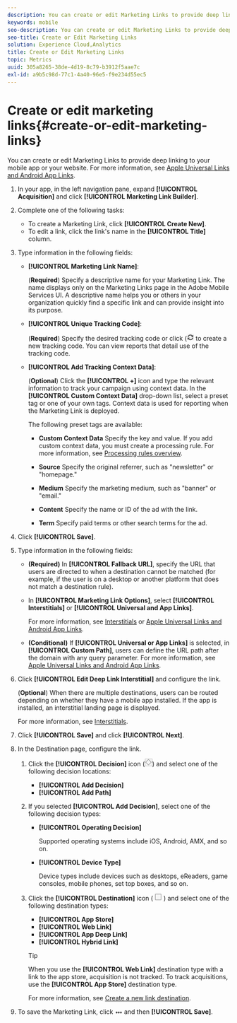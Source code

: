 ```yaml
---
description: You can create or edit Marketing Links to provide deep linking into your mobile app or your website.
keywords: mobile
seo-description: You can create or edit Marketing Links to provide deep linking into your mobile app or your website.
seo-title: Create or Edit Marketing Links
solution: Experience Cloud,Analytics
title: Create or Edit Marketing Links
topic: Metrics
uuid: 305a8265-38de-4d19-8c79-b3912f5aae7c
exl-id: a9b5c98d-77c1-4a40-96e5-f9e234d55ec5
---
```

# Create or edit marketing links{#create-or-edit-marketing-links}

You can create or edit Marketing Links to provide deep linking to your mobile app or your website. For more information, see [Apple Universal Links and Android App Links](/help/using/c-manage-app-settings/c-mob-confg-app/c-universal-app-links.md).

1. In your app, in the left navigation pane, expand **[!UICONTROL Acquisition]** and click **[!UICONTROL Marketing Link Builder]**.
1. Complete one of the following tasks:

    * To create a Marketing Link, click **[!UICONTROL Create New]**.
    * To edit a link, click the link's name in the **[!UICONTROL Title]** column.

1. Type information in the following fields:

    * **[!UICONTROL Marketing Link Name]**:

      (**Required**) Specify a descriptive name for your Marketing Link. The name displays only on the Marketing Links page in the Adobe Mobile Services UI. A descriptive name helps you or others in your organization quickly find a specific link and can provide insight into its purpose.

    * **[!UICONTROL Unique Tracking Code]**:

      (**Required**) Specify the desired tracking code or click (![generate icon](assets/icon_generate.png) to create a new tracking code. You can view reports that detail use of the tracking code.

    * **[!UICONTROL Add Tracking Context Data]**:

      (**Optional**) Click the **[!UICONTROL +]** icon and type the relevant information to track your campaign using context data. In the **[!UICONTROL Custom Context Data]** drop-down list, select a preset tag or one of your own tags. Context data is used for reporting when the Marketing Link is deployed.

      The following preset tags are available:

      * **Custom Context Data**
        Specify the key and value. If you add custom context data, you must create a processing rule. For more information, see [Processing rules overview](https://docs.adobe.com/content/help/en/analytics/admin/admin-tools/processing-rules/processing-rules.html).

      * **Source**
        Specify the original referrer, such as "newsletter" or "homepage."

      * **Medium**
        Specify the marketing medium, such as "banner" or "email."

      * **Content**
        Specify the name or ID of the ad with the link.

      * **Term**
        Specify paid terms or other search terms for the ad.
1. Click **[!UICONTROL Save]**.
1. Type information in the following fields:

    * **(Required)** In **[!UICONTROL Fallback URL]**, specify the URL that users are directed to when a destination cannot be matched (for example, if the user is on a desktop or another platform that does not match a destination rule).
    * In **[!UICONTROL Marketing Link Options]**, select **[!UICONTROL Interstitials]** or **[!UICONTROL Universal and App Links]**.

      For more information, see [Interstitials](/help/using/acquisition-main/c-marketing-links-builder/t-create-edit-adobe-links/t-interstitials.md) or [Apple Universal Links and Android App Links](/help/using/c-manage-app-settings/c-mob-confg-app/c-universal-app-links.md).

    * **(Conditional)** If **[!UICONTROL Universal or App Links]** is selected, in **[!UICONTROL Custom Path]**, users can define the URL path after the domain with any query parameter. For more information, see [Apple Universal Links and Android App Links](/help/using/c-manage-app-settings/c-mob-confg-app/c-universal-app-links.md).

1. Click **[!UICONTROL Edit Deep Link Interstitial]** and configure the link.

   (**Optional**) When there are multiple destinations, users can be routed depending on whether they have a mobile app installed. If the app is installed, an interstitial landing page is displayed.

   For more information, see [Interstitials](/help/using/acquisition-main/c-marketing-links-builder/t-create-edit-adobe-links/t-interstitials.md). 

1. Click **[!UICONTROL Save]** and click **[!UICONTROL Next]**.
1. In the Destination page, configure the link.

   1. Click the **[!UICONTROL Decision]** icon (![decision icon](assets/icon_decision.png)) and select one of the following decision locations:

      * **[!UICONTROL Add Decision]**
      * **[!UICONTROL Add Path]**

   1. If you selected **[!UICONTROL Add Decision]**, select one of the following decision types:

      * **[!UICONTROL Operating Decision]**

        Supported operating systems include iOS, Android, AMX, and so on. 

      * **[!UICONTROL Device Type]**

        Device types include devices such as desktops, eReaders, game consoles, mobile phones, set top boxes, and so on.

   1. Click the **[!UICONTROL Destination]** icon ( ![square icon](assets/icon_square.png) ) and select one of the following destination types:

      * **[!UICONTROL App Store]**
      * **[!UICONTROL Web Link]**
      * **[!UICONTROL App Deep Link]**
      * **[!UICONTROL Hybrid Link]**

      >[!TIP]
      >
      >When you use the **[!UICONTROL Web Link]** destination type with a link to the app store, acquisition is not tracked. To track acquisitions, use the **[!UICONTROL App Store]** destination type.

      For more information, see [Create a new link destination](/help/using/acquisition-main/c-manage-link-destinations/t-create-new-app-deep-link-destination.md).

1. To save the Marketing Link, click ![elipses](assets/icon_elipses.png) and then **[!UICONTROL Save]**.

